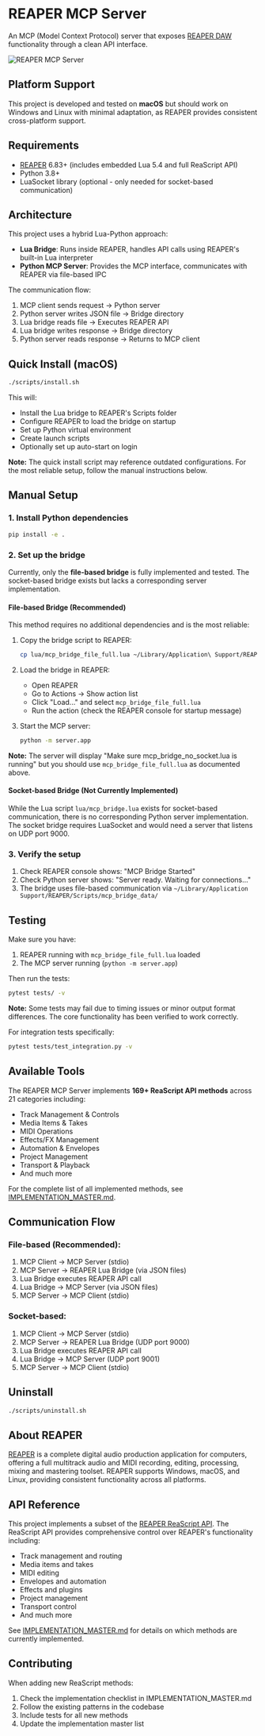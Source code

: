 # REAPER MCP Server

An MCP (Model Context Protocol) server that exposes [REAPER DAW](https://www.reaper.fm/) functionality through a clean API interface.

![REAPER MCP Server](assets/repo-readme-image.png)

## Platform Support

This project is developed and tested on **macOS** but should work on Windows and Linux with minimal adaptation, as REAPER provides consistent cross-platform support.

## Requirements

- [REAPER](https://www.reaper.fm/) 6.83+ (includes embedded Lua 5.4 and full ReaScript API)
- Python 3.8+
- LuaSocket library (optional - only needed for socket-based communication)

## Architecture

This project uses a hybrid Lua-Python approach:
- **Lua Bridge**: Runs inside REAPER, handles API calls using REAPER's built-in Lua interpreter
- **Python MCP Server**: Provides the MCP interface, communicates with REAPER via file-based IPC

The communication flow:
1. MCP client sends request → Python server
2. Python server writes JSON file → Bridge directory
3. Lua bridge reads file → Executes REAPER API
4. Lua bridge writes response → Bridge directory  
5. Python server reads response → Returns to MCP client

## Quick Install (macOS)

```bash
./scripts/install.sh
```

This will:
- Install the Lua bridge to REAPER's Scripts folder
- Configure REAPER to load the bridge on startup
- Set up Python virtual environment
- Create launch scripts
- Optionally set up auto-start on login

**Note:** The quick install script may reference outdated configurations. For the most reliable setup, follow the manual instructions below.

## Manual Setup

### 1. Install Python dependencies

```bash
pip install -e .
```

### 2. Set up the bridge

Currently, only the **file-based bridge** is fully implemented and tested. The socket-based bridge exists but lacks a corresponding server implementation.

#### File-based Bridge (Recommended)

This method requires no additional dependencies and is the most reliable:

1. Copy the bridge script to REAPER:
   ```bash
   cp lua/mcp_bridge_file_full.lua ~/Library/Application\ Support/REAPER/Scripts/
   ```

2. Load the bridge in REAPER:
   - Open REAPER
   - Go to Actions → Show action list
   - Click "Load..." and select `mcp_bridge_file_full.lua`
   - Run the action (check the REAPER console for startup message)

3. Start the MCP server:
   ```bash
   python -m server.app
   ```

**Note:** The server will display "Make sure mcp_bridge_no_socket.lua is running" but you should use `mcp_bridge_file_full.lua` as documented above.

#### Socket-based Bridge (Not Currently Implemented)

While the Lua script `lua/mcp_bridge.lua` exists for socket-based communication, there is no corresponding Python server implementation. The socket bridge requires LuaSocket and would need a server that listens on UDP port 9000.

### 3. Verify the setup

1. Check REAPER console shows: "MCP Bridge Started"
2. Check Python server shows: "Server ready. Waiting for connections..."
3. The bridge uses file-based communication via `~/Library/Application Support/REAPER/Scripts/mcp_bridge_data/`

## Testing

Make sure you have:
1. REAPER running with `mcp_bridge_file_full.lua` loaded
2. The MCP server running (`python -m server.app`)

Then run the tests:

```bash
pytest tests/ -v
```

**Note:** Some tests may fail due to timing issues or minor output format differences. The core functionality has been verified to work correctly.

For integration tests specifically:
```bash
pytest tests/test_integration.py -v
```

## Available Tools

The REAPER MCP Server implements **169+ ReaScript API methods** across 21 categories including:
- Track Management & Controls
- Media Items & Takes
- MIDI Operations
- Effects/FX Management
- Automation & Envelopes
- Project Management
- Transport & Playback
- And much more

For the complete list of all implemented methods, see [IMPLEMENTATION_MASTER.md](IMPLEMENTATION_MASTER.md).

## Communication Flow

### File-based (Recommended):
1. MCP Client → MCP Server (stdio)
2. MCP Server → REAPER Lua Bridge (via JSON files)
3. Lua Bridge executes REAPER API call
4. Lua Bridge → MCP Server (via JSON files)
5. MCP Server → MCP Client (stdio)

### Socket-based:
1. MCP Client → MCP Server (stdio)
2. MCP Server → REAPER Lua Bridge (UDP port 9000)
3. Lua Bridge executes REAPER API call
4. Lua Bridge → MCP Server (UDP port 9001)
5. MCP Server → MCP Client (stdio)

## Uninstall

```bash
./scripts/uninstall.sh
```

## About REAPER

[REAPER](https://www.reaper.fm/) is a complete digital audio production application for computers, offering a full multitrack audio and MIDI recording, editing, processing, mixing and mastering toolset. REAPER supports Windows, macOS, and Linux, providing consistent functionality across all platforms.

## API Reference

This project implements a subset of the [REAPER ReaScript API](https://www.reaper.fm/sdk/reascript/reascripthelp.html). The ReaScript API provides comprehensive control over REAPER's functionality including:

- Track management and routing
- Media items and takes
- MIDI editing
- Envelopes and automation  
- Effects and plugins
- Project management
- Transport control
- And much more

See [IMPLEMENTATION_MASTER.md](IMPLEMENTATION_MASTER.md) for details on which methods are currently implemented.

## Contributing

When adding new ReaScript methods:
1. Check the implementation checklist in IMPLEMENTATION_MASTER.md
2. Follow the existing patterns in the codebase
3. Include tests for all new methods
4. Update the implementation master list